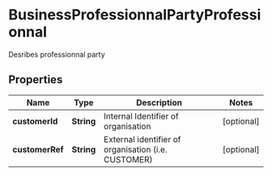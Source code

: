 

# BusinessProfessionnalPartyProfessionnal

Desribes professionnal party

## Properties

| Name | Type | Description | Notes |
|------------ | ------------- | ------------- | -------------|
|**customerId** | **String** | Internal Identifier of organisation |  [optional] |
|**customerRef** | **String** | External identifier of organisation (i.e. CUSTOMER) |  [optional] |



